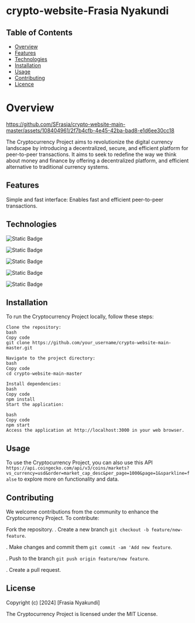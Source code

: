 # crypto-website-Frasia Nyakundi

## Table of Contents

- [Overview](#overview)
- [Features](#features)
- [Technologies](#technologies)
- [Installation](#Installation)
- [Usage](#usage)
- [Contributing](#contributing)
- [Licence](#licence)

# Overview

https://github.com/SFrasia/crypto-website-main-master/assets/108404961/2f7b4cfb-4e45-42ba-bad8-e1d6ee30cc18

The Cryptocurrency Project aims to revolutionize the digital currency landscape by introducing a decentralized, secure, and efficient platform for peer-to-peer transactions. It aims to seek to redefine the way we think about money and finance by offering a decentralized platform, and efficient alternative to traditional currency systems.

## Features

Simple and fast interface: Enables fast and efficient peer-to-peer transactions.

## Technologies

![Static Badge](https://img.shields.io/badge/Adobe%20Illustrator-FF9A00?style=for-the-badge&logo=Adobe%20Illustrator&labelColor=black)

![Static Badge](https://img.shields.io/badge/Canva-00C4CC?style=for-the-badge&logo=Canva&labelColor=black)

![Static Badge](https://img.shields.io/badge/HTML5-E34F26?style=for-the-badge&logo=HTML5&labelColor=black)

![Static Badge](https://img.shields.io/badge/CSS3-1572B6?style=for-the-badge&logo=CSS3&labelColor=black)

![Static Badge](https://img.shields.io/badge/Javascript-F7DF1E?style=for-the-badge&logo=Javascript&labelColor=black)

## Installation

To run the Cryptocurrency Project locally, follow these steps:

```
Clone the repository:
bash
Copy code
git clone https://github.com/your_username/crypto-website-main-master.git
```

```
Navigate to the project directory:
bash
Copy code
cd crypto-website-main-master
```

```
Install dependencies:
bash
Copy code
npm install
Start the application:
```

```
bash
Copy code
npm start
Access the application at http://localhost:3000 in your web browser.
```

## Usage

To use the Cryptocurrency Project, you can also use this API `https://api.coingecko.com/api/v3/coins/markets?vs_currency=usd&order=market_cap_desc&per_page=1000&page=1&sparkline=false` to explore more on functionality and data.

## Contributing

We welcome contributions from the community to enhance the Cryptocurrency Project. To contribute:

Fork the repository.
. Create a new branch `git checkout -b feature/new-feature`.

. Make changes and commit them `git commit -am 'Add new feature`.

. Push to the branch `git push origin feature/new feature`.

. Create a pull request.

## License

Copyright (c) [2024] [Frasia Nyakundi]

The Cryptocurrency Project is licensed under the MIT License.
